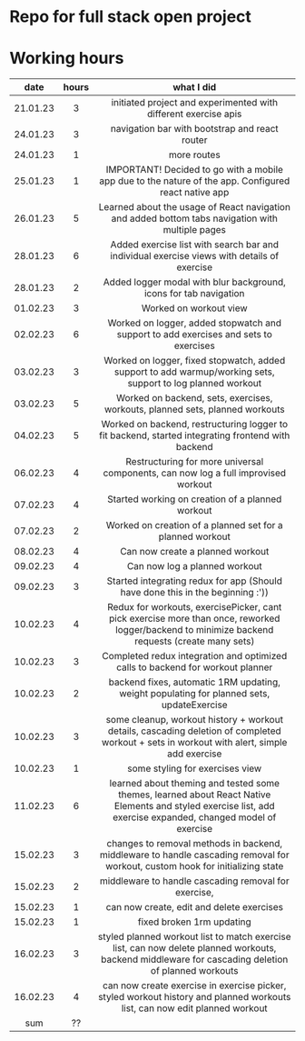 # Repo for full stack open project

# Working hours

|   date   | hours | what I did |
|   :--:   | :---: | :--------: |
| 21.01.23 | 3     | initiated project and experimented with different exercise apis |
| 24.01.23 | 3     | navigation bar with bootstrap and react router |
| 24.01.23 | 1     | more routes |
| 25.01.23 | 1     | IMPORTANT! Decided to go with a mobile app due to the nature of the app. Configured react native app |
| 26.01.23 | 5     | Learned about the usage of React navigation and added bottom tabs navigation with multiple pages |
| 28.01.23 | 6     | Added exercise list with search bar and individual exercise views with details of exercise |
| 28.01.23 | 2     | Added logger modal with blur background, icons for tab navigation |
| 01.02.23 | 3     | Worked on workout view |
| 02.02.23 | 6     | Worked on logger, added stopwatch and support to add exercises and sets to exercises |
| 03.02.23 | 3     | Worked on logger, fixed stopwatch, added support to add warmup/working sets, support to log planned workout |
| 03.02.23 | 5     | Worked on backend, sets, exercises, workouts, planned sets, planned workouts |
| 04.02.23 | 5     | Worked on backend, restructuring logger to fit backend, started integrating frontend with backend |
| 06.02.23 | 4     | Restructuring for more universal components, can now log a full improvised workout |
| 07.02.23 | 4     | Started working on creation of a planned workout |
| 07.02.23 | 2     | Worked on creation of a planned set for a planned workout |
| 08.02.23 | 4     | Can now create a planned workout |
| 09.02.23 | 4     | Can now log a planned workout |
| 09.02.23 | 3     | Started integrating redux for app (Should have done this in the beginning :'))|
| 10.02.23 | 4     | Redux for workouts, exercisePicker, cant pick exercise more than once, reworked logger/backend to minimize backend requests (create many sets) |
| 10.02.23 | 3     | Completed redux integration and optimized calls to backend for workout planner |
| 10.02.23 | 2     | backend fixes, automatic 1RM updating, weight populating for planned sets, updateExercise  |
| 10.02.23 | 3     | some cleanup, workout history + workout details, cascading deletion of completed workout + sets in workout with alert, simple add exercise |
| 10.02.23 | 1     | some styling for exercises view |
| 11.02.23 | 6     | learned about theming and tested some themes, learned about React Native Elements and styled exercise list, add exercise expanded, changed model of exercise |
| 15.02.23 | 3     | changes to removal methods in backend, middleware to handle cascading removal for workout, custom hook for initializing state |
| 15.02.23 | 2     | middleware to handle cascading removal for exercise, |
| 15.02.23 | 1     | can now create, edit and delete exercises |
| 15.02.23 | 1     | fixed broken 1rm updating |
| 16.02.23 | 3     | styled planned workout list to match exercise list, can now delete planned workouts, backend middleware for cascading deletion of planned workouts |
| 16.02.23 | 4     | can now create exercise in exercise picker, styled workout history and planned workouts list, can now edit planned workout |
| sum      | ??    | | 